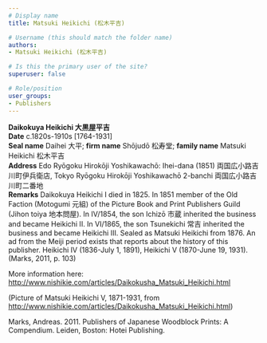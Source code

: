 ```yaml
---
# Display name
title: Matsuki Heikichi (松木平吉)

# Username (this should match the folder name)
authors:
- Matsuki Heikichi (松木平吉)

# Is this the primary user of the site?
superuser: false

# Role/position
user_groups:
- Publishers
---
```


<b>Daikokuya Heikichi 大黒屋平吉</b><br />
<b>Date</b> c.1820s-1910s [1764-1931]<br />
<b>Seal name</b> Daihei 大平; <b>firm name</b> Shōjudō 松寿堂; <b>family name</b> Matsuki Heikichi 松木平吉<br />
<b>Address</b> Edo Ryōgoku Hirokōji Yoshikawachō: Ihei-dana (1851) 両国広小路吉川町伊兵衛店, Tokyo Ryōgoku Hirokōji Yoshikawachō 2-banchi 両国広小路吉川町二番地<br />
<b>Remarks</b> Daikokuya Heikichi I died in 1825. In 1851 member of the Old Faction (Motogumi 元組) of the Picture Book and Print Publishers Guild (Jihon toiya 地本問屋). In IV/1854, the son Ichizō 市蔵 inherited the business and became Heikichi II. In VI/1865, the son Tsunekichi 常吉 inherited the business and became Heikichi III. Sealed as Matsuki Heikichi from 1876. An ad from the Meiji period exists that reports about the history of this publisher. Heikichi IV (1836-July 1, 1891), Heikichi V (1870-June 19, 1931).<br />
(Marks, 2011, p. 103)

More information here:<br />
http://www.nishikie.com/articles/Daikokusha_Matsuki_Heikichi.html

(Picture of Matsuki Heikichi V, 1871-1931, from http://www.nishikie.com/articles/Daikokusha_Matsuki_Heikichi.html)

Marks, Andreas. 2011. Publishers of Japanese Woodblock Prints: A Compendium. Leiden, Boston: Hotei Publishing.
